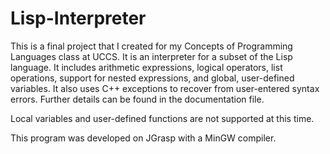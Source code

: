 # Lisp-Interpreter
This is a final project that I created for my Concepts of Programming Languages class
at UCCS. It is an interpreter for a subset of the Lisp language. It includes
arithmetic expressions, logical operators, list operations, support for nested
expressions, and global, user-defined variables. It also uses C++ exceptions
to recover from user-entered syntax errors. Further details can be found in
the documentation file.

Local variables and user-defined functions are not supported at this time.

This program was developed on JGrasp with a MinGW compiler.
